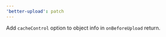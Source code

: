 ```yaml
---
'better-upload': patch
---
```


Add `cacheControl` option to object info in `onBeforeUpload` return.
